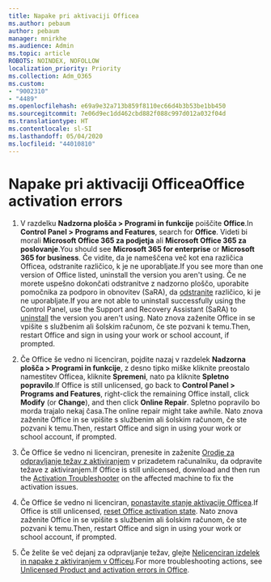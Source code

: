 ```yaml
---
title: Napake pri aktivaciji Officea
ms.author: pebaum
author: pebaum
manager: mnirkhe
ms.audience: Admin
ms.topic: article
ROBOTS: NOINDEX, NOFOLLOW
localization_priority: Priority
ms.collection: Adm_O365
ms.custom:
- "9002310"
- "4489"
ms.openlocfilehash: e69a9e32a713b859f8110ec66d4b3b53be1bb450
ms.sourcegitcommit: 7e06d9ec1dd462cbd882f088c997d012a032f04d
ms.translationtype: HT
ms.contentlocale: sl-SI
ms.lasthandoff: 05/04/2020
ms.locfileid: "44010810"
---
```

# <a name="office-activation-errors"></a><span data-ttu-id="66e48-102">Napake pri aktivaciji Officea</span><span class="sxs-lookup"><span data-stu-id="66e48-102">Office activation errors</span></span>

1. <span data-ttu-id="66e48-103">V razdelku **Nadzorna plošča > Programi in funkcije** poiščite **Office**.</span><span class="sxs-lookup"><span data-stu-id="66e48-103">In **Control Panel > Programs and Features**, search for **Office**.</span></span> <span data-ttu-id="66e48-104">Videti bi morali **Microsoft Office 365 za podjetja** ali **Microsoft Office 365 za poslovanje**.</span><span class="sxs-lookup"><span data-stu-id="66e48-104">You should see **Microsoft 365 for enterprise** or **Microsoft 365 for business**.</span></span> <span data-ttu-id="66e48-105">Če vidite, da je nameščena več kot ena različica Officea, odstranite različico, k je ne uporabljate.</span><span class="sxs-lookup"><span data-stu-id="66e48-105">If you see more than one version of Office listed, uninstall the version you aren't using.</span></span> <span data-ttu-id="66e48-106">Če ne morete uspešno dokončati odstranitve z nadzorno ploščo, uporabite pomočnika za podporo in obnovitev (SaRA), da [odstranite](https://aka.ms/SARA-OfficeUninstall-Alchemy) različico, ki je ne uporabljate.</span><span class="sxs-lookup"><span data-stu-id="66e48-106">If you are not able to uninstall successfully using the Control Panel, use the Support and Recovery Assistant (SaRA) to [uninstall](https://aka.ms/SARA-OfficeUninstall-Alchemy) the version you aren't using.</span></span> <span data-ttu-id="66e48-107">Nato znova zaženite Office in se vpišite s službenim ali šolskim računom, če ste pozvani k temu.</span><span class="sxs-lookup"><span data-stu-id="66e48-107">Then, restart Office and sign in using your work or school account, if prompted.</span></span> 

2. <span data-ttu-id="66e48-108">Če Office še vedno ni licenciran, pojdite nazaj v razdelek **Nadzorna plošča > Programi in funkcije**, z desno tipko miške kliknite preostalo namestitev Officea, kliknite **Spremeni**, nato pa kliknite **Spletno popravilo**.</span><span class="sxs-lookup"><span data-stu-id="66e48-108">If Office is still unlicensed, go back to **Control Panel > Programs and Features**, right-click the remaining Office install, click **Modify** (or **Change**), and then click **Online Repair**.</span></span> <span data-ttu-id="66e48-109">Spletno popravilo bo morda trajalo nekaj časa.</span><span class="sxs-lookup"><span data-stu-id="66e48-109">The online repair might take awhile.</span></span> <span data-ttu-id="66e48-110">Nato znova zaženite Office in se vpišite s službenim ali šolskim računom, če ste pozvani k temu.</span><span class="sxs-lookup"><span data-stu-id="66e48-110">Then, restart Office and sign in using your work or school account, if prompted.</span></span> 

3. <span data-ttu-id="66e48-111">Če Office še vedno ni licenciran, prenesite in zaženite [Orodje za odpravljanje težav z aktiviranjem](https://aka.ms/SARA-OfficeActivation-Alchemy) v prizadetem računalniku, da odpravite težave z aktiviranjem.</span><span class="sxs-lookup"><span data-stu-id="66e48-111">If Office is still unlicensed, download and then run the [Activation Troubleshooter](https://aka.ms/SARA-OfficeActivation-Alchemy) on the affected machine to fix the activation issues.</span></span> 

4. <span data-ttu-id="66e48-112">Če Office še vedno ni licenciran, [ponastavite stanje aktivacije Officea](https://docs.microsoft.com/office365/troubleshoot/activation/reset-office-365-proplus-activation-state).</span><span class="sxs-lookup"><span data-stu-id="66e48-112">If Office is still unlicensed, [reset Office activation state](https://docs.microsoft.com/office365/troubleshoot/activation/reset-office-365-proplus-activation-state).</span></span> <span data-ttu-id="66e48-113">Nato znova zaženite Office in se vpišite s službenim ali šolskim računom, če ste pozvani k temu.</span><span class="sxs-lookup"><span data-stu-id="66e48-113">Then, restart Office and sign in using your work or school account, if prompted.</span></span>  

5. <span data-ttu-id="66e48-114">Če želite še več dejanj za odpravljanje težav, glejte [Nelicenciran izdelek in napake z aktiviranjem v Officeu](https://support.office.com/article/unlicensed-product-and-activation-errors-in-office-0d23d3c0-c19c-4b2f-9845-5344fedc4380).</span><span class="sxs-lookup"><span data-stu-id="66e48-114">For more troubleshooting actions, see [Unlicensed Product and activation errors in Office](https://support.office.com/article/unlicensed-product-and-activation-errors-in-office-0d23d3c0-c19c-4b2f-9845-5344fedc4380).</span></span>
